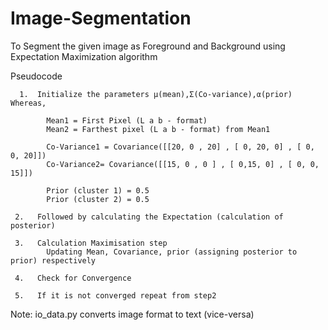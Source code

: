 # Image-Segmentation

To Segment the given image as Foreground and Background using Expectation Maximization algorithm

Pseudocode
      
      1.  Initialize the parameters μ(mean),Σ(Co-variance),α(prior) Whereas, 
          
            Mean1 = First Pixel (L a b - format)
            Mean2 = Farthest pixel (L a b - format) from Mean1
          
            Co-Variance1 = Covariance([[20, 0 , 20] , [ 0, 20, 0] , [ 0, 0, 20]]) 
            Co-Variance2= Covariance([[15, 0 , 0 ] , [ 0,15, 0] , [ 0, 0, 15]])
          
            Prior (cluster 1) = 0.5 
            Prior (cluster 2) = 0.5
      
     2.   Followed by calculating the Expectation (calculation of posterior)
     
     3.   Calculation Maximisation step
            Updating Mean, Covariance, prior (assigning posterior to prior) respectively
            
     4.   Check for Convergence
     
     5.   If it is not converged repeat from step2


Note: io_data.py converts image format to text (vice-versa)
